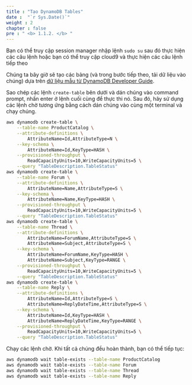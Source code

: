 ```yaml
---
title : "Tạo DynamoDB Tables"
date :  "`r Sys.Date()`" 
weight : 2
chapter : false
pre : " <b> 1.1.2. </b> "
---
```

Bạn có thể truy cập session manager nhập lệnh `sudo su` sau đó thực hiện các câu lệnh hoặc bạn có thể truy cập cloud9 và thực hiện các câu lệnh tiếp theo

Chúng ta bây giờ sẽ tạo các bảng (và trong bước tiếp theo, tải dữ liệu vào chúng) dựa trên [dữ liệu mẫu từ DynamoDB Developer Guide](https://docs.aws.amazon.com/amazondynamodb/latest/developerguide/SampleData.html).

Sao chép các lệnh `create-table` bên dưới và dán chúng vào command prompt, nhấn enter ở lệnh cuối cùng để thực thi nó. Sau đó, hãy sử dụng các lệnh chờ tương ứng bằng cách dán chúng vào cùng một terminal và chạy chúng.

```bash
aws dynamodb create-table \
    --table-name ProductCatalog \
    --attribute-definitions \
        AttributeName=Id,AttributeType=N \
    --key-schema \
        AttributeName=Id,KeyType=HASH \
    --provisioned-throughput \
        ReadCapacityUnits=10,WriteCapacityUnits=5 \
    --query "TableDescription.TableStatus"
aws dynamodb create-table \
    --table-name Forum \
    --attribute-definitions \
        AttributeName=Name,AttributeType=S \
    --key-schema \
        AttributeName=Name,KeyType=HASH \
    --provisioned-throughput \
        ReadCapacityUnits=10,WriteCapacityUnits=5 \
    --query "TableDescription.TableStatus"
aws dynamodb create-table \
    --table-name Thread \
    --attribute-definitions \
        AttributeName=ForumName,AttributeType=S \
        AttributeName=Subject,AttributeType=S \
    --key-schema \
        AttributeName=ForumName,KeyType=HASH \
        AttributeName=Subject,KeyType=RANGE \
    --provisioned-throughput \
        ReadCapacityUnits=10,WriteCapacityUnits=5 \
    --query "TableDescription.TableStatus"
aws dynamodb create-table \
    --table-name Reply \
    --attribute-definitions \
        AttributeName=Id,AttributeType=S \
        AttributeName=ReplyDateTime,AttributeType=S \
    --key-schema \
        AttributeName=Id,KeyType=HASH \
        AttributeName=ReplyDateTime,KeyType=RANGE \
    --provisioned-throughput \
        ReadCapacityUnits=10,WriteCapacityUnits=5 \
    --query "TableDescription.TableStatus"
```

Chạy các lệnh chờ. Khi tất cả chúng đều hoàn thành, bạn có thể tiếp tục:

```bash
aws dynamodb wait table-exists --table-name ProductCatalog
aws dynamodb wait table-exists --table-name Forum
aws dynamodb wait table-exists --table-name Thread
aws dynamodb wait table-exists --table-name Reply
```

